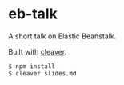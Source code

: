 # eb-talk
A short talk on Elastic Beanstalk.

Built with [cleaver](https://github.com/jdan/cleaver).

    $ npm install
    $ cleaver slides.md
